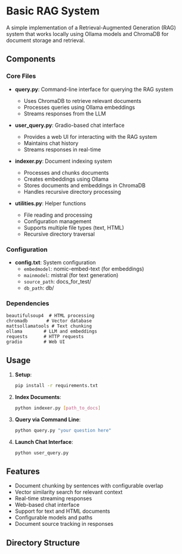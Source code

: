 # Basic RAG System

A simple implementation of a Retrieval-Augmented Generation (RAG) system that works locally using Ollama models and ChromaDB for document storage and retrieval.

## Components

### Core Files

- **query.py**: Command-line interface for querying the RAG system
  - Uses ChromaDB to retrieve relevant documents
  - Processes queries using Ollama embeddings
  - Streams responses from the LLM

- **user_query.py**: Gradio-based chat interface
  - Provides a web UI for interacting with the RAG system
  - Maintains chat history
  - Streams responses in real-time

- **indexer.py**: Document indexing system
  - Processes and chunks documents
  - Creates embeddings using Ollama
  - Stores documents and embeddings in ChromaDB
  - Handles recursive directory processing

- **utilities.py**: Helper functions
  - File reading and processing
  - Configuration management
  - Supports multiple file types (text, HTML)
  - Recursive directory traversal

### Configuration

- **config.txt**: System configuration
  - `embedmodel`: nomic-embed-text (for embeddings)
  - `mainmodel`: mistral (for text generation)
  - `source_path`: docs_for_test/
  - `db_path`: db/

### Dependencies

```plaintext
beautifulsoup4  # HTML processing
chromadb       # Vector database
mattsollamatools # Text chunking
ollama        # LLM and embeddings
requests      # HTTP requests
gradio        # Web UI
```

## Usage

1. **Setup**:
   ```bash
   pip install -r requirements.txt
   ```

2. **Index Documents**:
   ```bash
   python indexer.py [path_to_docs]
   ```

3. **Query via Command Line**:
   ```bash
   python query.py "your question here"
   ```

4. **Launch Chat Interface**:
   ```bash
   python user_query.py
   ```

## Features

- Document chunking by sentences with configurable overlap
- Vector similarity search for relevant context
- Real-time streaming responses
- Web-based chat interface
- Support for text and HTML documents
- Configurable models and paths
- Document source tracking in responses

## Directory Structure 